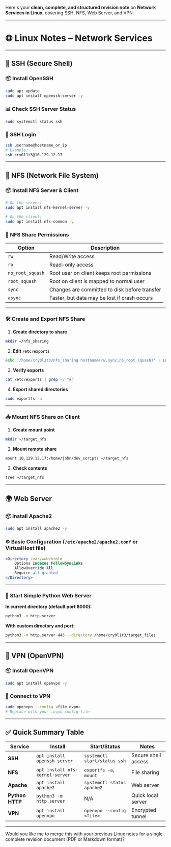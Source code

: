 Here's your **clean, complete, and structured revision note** on **Network Services in Linux**, covering SSH, NFS, Web Server, and VPN.

---

# 🌐 **Linux Notes – Network Services**

---

## 🔐 SSH (Secure Shell)

### 📦 Install OpenSSH

```bash
sudo apt update
sudo apt install openssh-server -y
```

### 📊 Check SSH Server Status

```bash
sudo systemctl status ssh
```

### 🔑 SSH Login

```bash
ssh username@hostname_or_ip
# Example:
ssh cry0l1t3@10.129.12.17
```

---

## 📁 NFS (Network File System)

### 📦 Install NFS Server & Client

```bash
# On the server:
sudo apt install nfs-kernel-server -y

# On the client:
sudo apt install nfs-common -y
```

### 📌 NFS Share Permissions

|Option|Description|
|---|---|
|`rw`|Read/Write access|
|`ro`|Read-only access|
|`no_root_squash`|Root user on client keeps root permissions|
|`root_squash`|Root on client is mapped to normal user|
|`sync`|Changes are committed to disk before transfer|
|`async`|Faster, but data may be lost if crash occurs|

---

### 🛠️ Create and Export NFS Share

1. **Create directory to share**
    

```bash
mkdir ~/nfs_sharing
```

2. **Edit `/etc/exports`**
    

```bash
echo '/home/cry0l1t3/nfs_sharing hostname(rw,sync,no_root_squash)' | sudo tee -a /etc/exports
```

3. **Verify exports**
    

```bash
cat /etc/exports | grep -v "#"
```

4. **Export shared directories**
    

```bash
sudo exportfs -a
```

---

### 📥 Mount NFS Share on Client

1. **Create mount point**
    

```bash
mkdir ~/target_nfs
```

2. **Mount remote share**
    

```bash
mount 10.129.12.17:/home/john/dev_scripts ~/target_nfs
```

3. **Check contents**
    

```bash
tree ~/target_nfs
```

---

## 🌍 Web Server

### 📦 Install Apache2

```bash
sudo apt install apache2 -y
```

### ⚙️ Basic Configuration (`/etc/apache2/apache2.conf` or VirtualHost file)

```apache
<Directory /var/www/html>
    Options Indexes FollowSymLinks
    AllowOverride All
    Require all granted
</Directory>
```

---

### 🐍 Start Simple Python Web Server

**In current directory (default port 8000):**

```bash
python3 -m http.server
```

**With custom directory and port:**

```bash
python3 -m http.server 443 --directory /home/cry0l1t3/target_files
```

---

## 🔐 VPN (OpenVPN)

### 📦 Install OpenVPN

```bash
sudo apt install openvpn -y
```

### 🔌 Connect to VPN

```bash
sudo openvpn --config <file.ovpn>
# Replace with your .ovpn config file
```

---

## ✅ Quick Summary Table

|Service|Install|Start/Status|Notes|
|---|---|---|---|
|**SSH**|`apt install openssh-server`|`systemctl start/status ssh`|Secure shell access|
|**NFS**|`apt install nfs-kernel-server`|`exportfs -a`, `mount`|File sharing|
|**Apache**|`apt install apache2`|`systemctl status apache2`|Web server|
|**Python HTTP**|`python3 -m http.server`|N/A|Quick local server|
|**VPN**|`apt install openvpn`|`openvpn --config <file>`|Encrypted tunnel|

---

Would you like me to merge this with your previous Linux notes for a single complete revision document (PDF or Markdown format)?